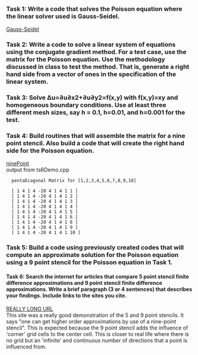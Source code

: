 ### Task 1: Write a code that solves the Poisson equation where the linear solver used is Gauss-Seidel.  
[Gauss-Seidel](https://gftbs.github.io/Software_Manual/procedures/ts6/GSSolve)  
  
### Task 2: Write a code to solve a linear system of equations using the conjugate gradient method. For a test case, use the matrix for the Poisson equation. Use the methodology discussed in class to test the method. That is, generate a right hand side from a vector of ones in the specification of the linear system.  
  
### Task 3: Solve Δu=∂u∂x2+∂u∂y2=f(x,y) with f(x,y)=xy and homogeneous boundary conditions. Use at least three different mesh sizes, say h = 0.1, h=0.01, and h=0.001 for the test.  
  
### Task 4: Build routines that will assemble the matrix for a nine point stencil. Also build a code that will create the right hand side for the Poisson equation.  
[ninePoint](https://gftbs.github.io/math5620/Software_Manual/ninePoint)  
output from ts6Demo.cpp  

      pentaDiagonal Matrix for [1,2,3,4,5,6,7,8,9,10]

      [ 1 4 1 4 -20 4 1 4 1 1 ]
      [ 1 4 1 4 -20 4 1 4 1 2 ]
      [ 1 4 1 4 -20 4 1 4 1 3 ]
      [ 1 4 1 4 -20 4 1 4 1 4 ]
      [ 1 4 1 4 -20 4 1 4 1 5 ]
      [ 1 4 1 4 -20 4 1 4 1 6 ]
      [ 1 4 1 4 -20 4 1 4 1 8 ]
      [ 1 4 1 4 -20 4 1 4 1 9 ]
      [ 1 4 1 4 -20 4 1 4 1 10 ]

### Task 5: Build a code using previously created codes that will compute an approximate solution for the Poisson equation using a 9 point stencil for the Poisson equation in Task 1.  
  
#### Task 6: Search the internet for articles that compare 5 point stencil finite difference approximations and 9 point stencil finite difference approximations. Write a brief paragraph (3 or 4 sentences) that describes your findings. Include links to the sites you cite.  
[REALLY LONG URL](https://pdf.sciencedirectassets.com/271503/1-s2.0-S0898122199X00010/1-s2.0-0898122175900358/main.pdf?X-Amz-Security-Token=IQoJb3JpZ2luX2VjEOz%2F%2F%2F%2F%2F%2F%2F%2F%2F%2FwEaCXVzLWVhc3QtMSJIMEYCIQCJYOxPSsTiVt1DO448w%2BgC%2FDS1SHXC%2FPXGSF4AVn%2Fd%2FgIhAIbLKbaKSC5VsTVMltOUeOkXG9PYmw7At1boEoLtFPoFKr0DCPX%2F%2F%2F%2F%2F%2F%2F%2F%2F%2FwEQAxoMMDU5MDAzNTQ2ODY1IgwkGx64SGjjERI4DB4qkQOcauQWcBYBDvcrQddJW4MkGuEwmczecaZaiPswbnU%2BcbaY%2FpB%2Fgjfsdy03TCD2ArFjiYZs2w%2FSZbbsOQhIVtx76pa3fA7iyEJm6Bw%2Bb%2BqhgyyuR019nCjwsZJENnHcCkm%2FzTPcy9aMe3KCjaRBbFOJLVypSC4Z309q98RxXDse77xK3EAbxZVHGa9YO5xE8wGFb6%2FrsChw%2Frp9Opm%2BPI0ul%2BpSFEFDeBHsglF2D5hxjbHbWLUeO%2BwTaEoEcxS5kwhrKH2YwZBN88Ky9voGXG0q3pyAMvvIvPDuh5%2BI6DXDlCFiUbk%2Byyyhqe2JERnvMDNHTDFhSx8VeBxeonBS2oqh5QeLJaOootJgUJTtWtSY7nyhB%2B21XtESynj2BMDoqa5IQKkDb8DCIW%2BIFkp8idEkGuwxc1rBPKe6Mc969mXY32nkdbrEHQuJtrVafugJ3QklB9S0cAoo0sHT%2BZlf9bvKpvFO80WUDzsm8A0KiTXeXdxjcbnxdlFrUeGnFXcpROnn1%2F4SuExH4KvLFXACYEC5YTC7%2Fb30BTrqAXDZJQqCfpBhpAxh7swT%2FlVofJz3F1f4zN6%2F8VMNgBgj%2F2xjD5G5ZJwYrSqwaXxu9LysKw63k96bRAYRFYeeePXjI3hrja4dzahttRJlQeYT25LlDBkFsVCtdWFMQ6Qa8JuMI7QTGe4LMKfJerR%2BF5O92Q4BS66RtNKFUN6v%2BVALdJIo%2B04MGULkVf%2F4OKZ4b8MDxMIHdNBijC6UUWHaCKSZB00pOUffePeWCurj1ppEXr89YF8zP6El4FTY8H9%2BILGcaKQGy%2BzZ6lL7jufJ4O40Z%2BmqBNaKnwm5qHH7XA8Ze5p%2FLzCeVXyyZA%3D%3D&X-Amz-Algorithm=AWS4-HMAC-SHA256&X-Amz-Date=20200409T210019Z&X-Amz-SignedHeaders=host&X-Amz-Expires=300&X-Amz-Credential=ASIAQ3PHCVTYSUOKXKHA%2F20200409%2Fus-east-1%2Fs3%2Faws4_request&X-Amz-Signature=62dd14a00af9523f971192d48b449001e451afac5658d7339be17f261595e4aa&hash=b89ef998c0ced8d2d405fee8a4b8f728e5dc16e4185fc1a8c33ec8603b1f8493&host=68042c943591013ac2b2430a89b270f6af2c76d8dfd086a07176afe7c76c2c61&pii=0898122175900358&tid=spdf-b3a3d16d-fe99-4b1b-a3b3-6849dec6e71b&sid=9e8cca4043ba1548fb083e51f5b0a7c0d7e0gxrqa&type=client)  
This site was a really good demonstration of the 5 and 9 point stencils. It says "one can get higher order approximations by use of a nine-point stencil". This is expected because the 9 point stencil adds the influence of 'corner' grid cells to the center cell. This is closer to real life where there is no grid but an 'infinite' and continuous number of directions that a point is influenced from.
